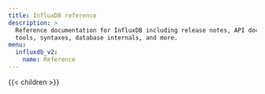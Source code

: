 ```yaml
---
title: InfluxDB reference
description: >
  Reference documentation for InfluxDB including release notes, API documentation,
  tools, syntaxes, database internals, and more.
menu:
  influxdb_v2:
    name: Reference
---
```


{{< children >}}